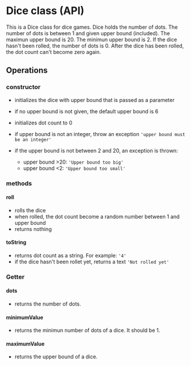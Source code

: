 # Dice class (API)

This is a Dice class for dice games. Dice holds the number of dots. The number of dots is between 1 and given upper bound (included). The maximun upper bound is 20. The minimun upper bound is 2. If the dice hasn't been rolled, the number of dots is 0. After the dice has been rolled, the dot count can't become zero again.

## Operations

### **constructor**

- initializes the dice with upper bound that is passed as a parameter
- if no upper bound is not given, the default upper bound is 6
- initializes dot count to 0

- if upper bound is not an integer,
  throw an exception `'upper bound must be an integer'`

- if the upper bound is not between 2 and 20, an exception is thrown:
  - upper bound >20: `'Upper bound too big'`
  - upper bound <2: `'Upper bound too small'`

### **methods**

#### **roll**

- rolls the dice
- when rolled, the dot count become a random number between 1 and upper bound
- returns nothing

#### **toString**

- returns dot count as a string. For example: `'4'`
- if the dice hasn't been rollet yet, returns a text `'Not rolled yet'`

### **Getter**

#### **dots**

- returns the number of dots.

#### **minimumValue**

- returns the minimun number of dots of a dice. It should be 1.

#### **maximumValue**

- returns the upper bound of a dice.
